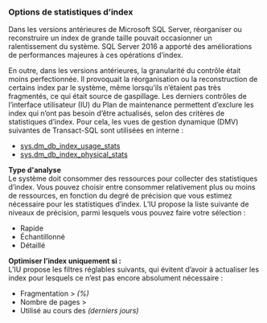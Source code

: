 

### <a name="index-stats-options"></a>Options de statistiques d’index

<!--
This includes/paragraph-content/ file was created when processing vsts sqlbuvsts01 2999014 (5589131).  genemi  2017-07-21

Initially used in:
- relational-databases/maintenance-plans/rebuild-index-task-maintenance-plan.md
- relational-databases/maintenance-plans/reorganize-index-task-maintenance-plan.md
-->


Dans les versions antérieures de Microsoft SQL Server, réorganiser ou reconstruire un index de grande taille pouvait occasionner un ralentissement du système. SQL Server 2016 a apporté des améliorations de performances majeures à ces opérations d’index.

En outre, dans les versions antérieures, la granularité du contrôle était moins perfectionnée. Il provoquait la réorganisation ou la reconstruction de certains index par le système, même lorsqu’ils n’étaient pas très fragmentés, ce qui était source de gaspillage. Les derniers contrôles de l’interface utilisateur (IU) du Plan de maintenance permettent d’exclure les index qui n’ont pas besoin d’être actualisés, selon des critères de statistiques d’index. Pour cela, les vues de gestion dynamique (DMV) suivantes de Transact-SQL sont utilisées en interne :


- [sys.dm_db_index_usage_stats](../../relational-databases/system-dynamic-management-views/sys-dm-db-index-usage-stats-transact-sql.md)
- [sys.dm_db_index_physical_stats](../../relational-databases/system-dynamic-management-views/sys-dm-db-index-physical-stats-transact-sql.md)


 **Type d'analyse**  
 Le système doit consommer des ressources pour collecter des statistiques d’index. Vous pouvez choisir entre consommer relativement plus ou moins de ressources, en fonction du degré de précision que vous estimez nécessaire pour les statistiques d’index. L’IU propose la liste suivante de niveaux de précision, parmi lesquels vous pouvez faire votre sélection :


- Rapide
- Échantillonné
- Détaillé


 **Optimiser l’index uniquement si :**  
 L’IU propose les filtres réglables suivants, qui évitent d’avoir à actualiser les index pour lesquels ce n’est pas encore absolument nécessaire :


- Fragmentation &gt; *(%)*
- Nombre de pages &gt;
- Utilisé au cours des *(derniers jours)*

